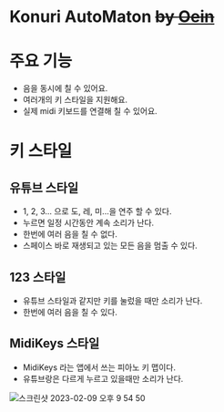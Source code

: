 # Konuri AutoMaton ~~by [Oein](https://github.com/Oein)~~

# 주요 기능

- 음을 동시에 칠 수 있어요.
- 여러개의 키 스타일을 지원해요.
- 실제 midi 키보드를 연결해 칠 수 있어요.

# 키 스타일

## 유튜브 스타일

- 1, 2, 3... 으로 도, 레, 미...을 연주 할 수 있다.
- 누르면 일정 시간동안 계속 소리가 난다.
- 한번에 여러 음을 칠 수 없다.
- 스페이스 바로 재생되고 있는 모든 음을 멈출 수 있다.

## 123 스타일

- 유튜브 스타일과 같지만 키를 눌렀을 때만 소리가 난다.
- 한번에 여러 음을 칠 수 있다.

## MidiKeys 스타일

- MidiKeys 라는 앱에서 쓰는 피아노 키 맵이다.
- 유튜브랑은 다르게 누르고 있을때만 소리가 난다.

![스크린샷 2023-02-09 오후 9 54 50](https://user-images.githubusercontent.com/62917247/217818562-cbac823d-fbc2-4613-93a1-c8065c69702c.png)
